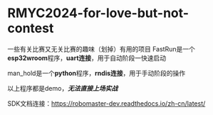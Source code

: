 # RMYC2024-for-love-but-not-contest
一些有关比赛又无关比赛的趣味（划掉）有用的项目
FastRun是一个**esp32wroom**程序，**uart连接**，用于自动阶段一快速启动

man_hold是一个**python**程序，**rndis连接**，用于手动阶段的操作

以上程序都是demo，***无法直接上场实战***

SDK文档连接：https://robomaster-dev.readthedocs.io/zh-cn/latest/
